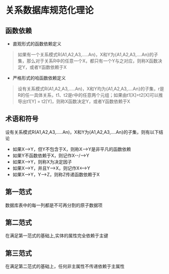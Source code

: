 # 关系数据库规范化理论

## 函数依赖

* 直观形式的函数依赖定义
> 如果有一个关系模式R(A1,A2,A3,.....An)，X和Y为{A1,A2,A3,....An}的子集，那么对于关系R中的任意一个X，都只有一个Y与之对应，则称X函数决定Y，或者Y函数依赖于X


* 严格形式的哈函数依赖定义
> 设有关系模式R(A1,A2,A3,.....An)，X和Y均为{A1,A2,A3,....An}的子集，r是R的任一具体关系，t1、t2是r中的任意两个元组；如果由t1[X]=t2[X]可以推导出t1[Y] = t2[Y]，则称X函数决定Y，或者Y函数依赖于X


## 术语和符号

设有关系模式R(A1,A2,A3,.....An)，X和Y为{A1,A2,A3,....An}的子集，则有以下结论
* 如果X-->Y，但Y不包含于X，则称X-->Y是非平凡的函数依赖
* 如果Y不函数依赖于X，则记作X--/-->Y
* 如果X-->Y，则称X为决定因子
* 如果X-->Y，并且Y-->X，则记作X<-->Y
* 如果X-->Y，Y-->Z，则称Z传递函数依赖于X

## 第一范式
数据库表中的每一列都是不可再分割的原子数据项

## 第二范式
在满足第一范式的基础上,实体的属性完全依赖于主键

## 第三范式
在满足第二范式的基础上，任何非主属性不传递依赖于主属性

